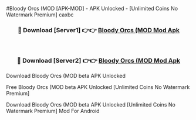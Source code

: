 #Bloody Orcs (MOD [APK-MOD] - APK Unlocked - [Unlimited Coins No Watermark Premium] caxbc



<div align="center">

<h3>🔴 Download [Server1] 👉👉 <a href="https://momento.my/?title=Bloody_Orcs_(MOD">Bloody Orcs (MOD Mod Apk</a></h3><br>

<h3>🔴 Download [Server2] 👉👉 <a href="https://momento.my/?title=Bloody_Orcs_(MOD">Bloody Orcs (MOD Mod Apk</a></h3>
</div>



Download Bloody Orcs (MOD beta APK Unlocked

Free Bloody Orcs (MOD beta APK Unlocked [Unlimited Coins No Watermark Premium]

Download Bloody Orcs (MOD beta APK Unlocked [Unlimited Coins No Watermark Premium] Mod For Android
